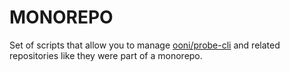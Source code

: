 # MONOREPO

Set of scripts that allow you to manage [ooni/probe-cli](https://github.com/ooni/probe-cli) and
related repositories like they were part of a monorepo.
